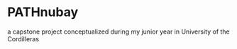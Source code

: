 # PATHnubay

a capstone project conceptualized during my junior year in University of the Cordilleras
